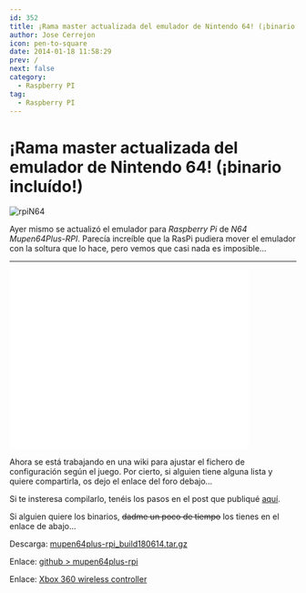 ```yaml
---
id: 352
title: ¡Rama master actualizada del emulador de Nintendo 64! (¡binario incluído!)
author: Jose Cerrejon
icon: pen-to-square
date: 2014-01-18 11:58:29
prev: /
next: false
category:
  - Raspberry PI
tag:
  - Raspberry PI
---
```


# ¡Rama master actualizada del emulador de Nintendo 64! (¡binario incluído!)

![rpiN64](/images/N64.jpg)

Ayer mismo se actualizó el emulador para *Raspberry Pi* de *N64 Mupen64Plus-RPI*. Parecía increíble que la RasPi pudiera mover el emulador con la soltura que lo hace, pero vemos que casi nada es imposible…

- - -
<iframe width="420" height="315" src="//www.youtube.com/embed/fGkHx3CvLUo" frameborder="0" allowfullscreen></iframe>

Ahora se está trabajando en una wiki para ajustar el fichero de configuración según el juego. Por cierto, si alguien tiene alguna lista y quiere compartirla, os dejo el enlace del foro debajo…

Si te insteresa compilarlo, tenéis los pasos en el post que publiqué [
aquí](/post.php?id=285).

Si alguien quiere los binarios, ~~dadme un poco de tiempo~~ los tienes en el enlace de abajo...

Descarga: [mupen64plus-rpi_build180614.tar.gz](/res/mupen64plus-rpi_build180614.tar.gz)

Enlace: [github > mupen64plus-rpi](https://github.com/ricrpi/mupen64plus-rpi)

Enlace: [Xbox 360 wireless controller](http://www.raspberrypi.org/forum/viewtopic.php?p=461994#p461994)